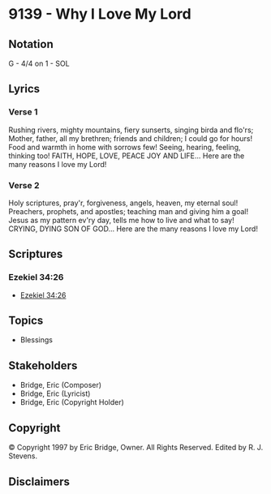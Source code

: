 # 9139 - Why I Love My Lord

## Notation

G - 4/4 on 1 - SOL

## Lyrics

### Verse 1

Rushing rivers, mighty mountains, fiery sunserts, singing birda and flo'rs; Mother, father, all my brethren; friends and children; I could go for hours! Food and warmth in home with sorrows few! Seeing,  hearing, feeling, thinking too! FAITH, HOPE, LOVE, PEACE JOY AND LIFE... Here are the many reasons I love my Lord!

### Verse 2

Holy scriptures, pray'r, forgiveness, angels, heaven, my eternal soul! Preachers, prophets, and apostles; teaching man and giving  him a goal! Jesus as my pattern ev'ry day, tells me how to live and what to say! CRYING, DYING SON OF GOD… Here are the many reasons I love my Lord!


## Scriptures

### Ezekiel 34:26

- [Ezekiel 34:26](https://www.biblegateway.com/passage/?search=Ezekiel%2034%3A26)


## Topics

- Blessings

## Stakeholders

- Bridge, Eric (Composer)
- Bridge, Eric (Lyricist)
- Bridge, Eric (Copyright Holder)

## Copyright

© Copyright 1997 by Eric Bridge, Owner. All Rights Reserved. Edited by R. J. Stevens.


## Disclaimers


